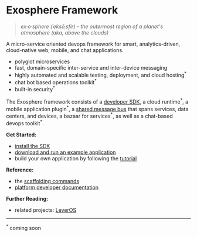 # Exosphere Framework
> _ex·o·sphere (ˈeksōˌsfir) - the outermost region of a planet's atmosphere (aka, above the clouds)_

A micro-service oriented devops framework
for smart, analytics-driven, cloud-native web, mobile, and chat applications.

- polyglot microservices
- fast, domain-specific inter-service and inter-device messaging
- highly automated and scalable testing, deployment, and cloud hosting<sup>&#42;</sup>
- chat bot based operations toolkit<sup>&#42;</sup>
- built-in security<sup>&#42;</sup>

The Exosphere framework consists of a [developer SDK](https://github.com/originate/exosphere-sdk),
a cloud runtime<sup>&#42;</sup>,
a mobile application plugin<sup>&#42;</sup>,
a [shared message bus](https://github.com/originate/exocom-dev) that spans services, data centers, and devices,
a bazaar for services<sup>&#42;</sup>,
as well as a chat-based devops toolkit<sup>&#42;</sup>.


__Get Started:__
* [install the SDK](install.md)
* [download and run an example application](example-apps.md)
* build your own application by following the [tutorial](tutorial)

__Reference:__
* the [scaffolding commands](scaffolding.md)
* [platform developer documentation](developers/developers.md)

__Further Reading:__
* related projects: [LeverOS](https://github.com/leveros/leveros)


<hr>

<sup>&#42;</sup>
coming soon
